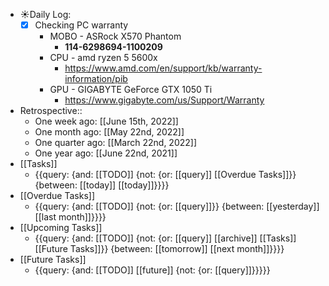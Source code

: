 - ☀️Daily Log:
    - [x] Checking PC warranty
        - MOBO - ASRock X570 Phantom
            - **114-6298694-1100209**
        - CPU - amd ryzen 5 5600x
            - https://www.amd.com/en/support/kb/warranty-information/pib
        - GPU - GIGABYTE GeForce GTX 1050 Ti
            - https://www.gigabyte.com/us/Support/Warranty
- Retrospective::
    - One week ago: [[June 15th, 2022]]
    - One month ago: [[May 22nd, 2022]]
    - One quarter ago: [[March 22nd, 2022]]
    - One year ago: [[June 22nd, 2021]]
- [[Tasks]]
    - {{query: {and: [[TODO]] {not: {or: [[query]] [[Overdue Tasks]]}} {between: [[today]] [[today]]}}}}
- [[Overdue Tasks]]
    - {{query: {and: [[TODO]] {not: {or: [[query]]}} {between: [[yesterday]] [[last month]]}}}}
- [[Upcoming Tasks]]
    - {{query: {and: [[TODO]] {not: {or: [[query]] [[archive]] [[Tasks]] [[Future Tasks]]}} {between: [[tomorrow]] [[next month]]}}}}
- [[Future Tasks]]
    - {{query: {and: [[TODO]] [[future]] {not: {or: [[query]]}}}}}
